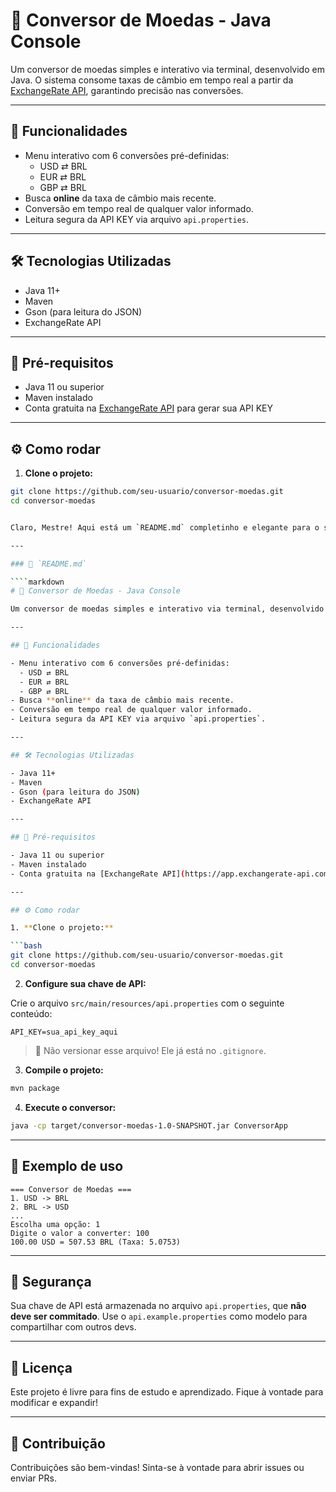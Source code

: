 # 💱 Conversor de Moedas - Java Console

Um conversor de moedas simples e interativo via terminal, desenvolvido em Java. O sistema consome taxas de câmbio em tempo real a partir da [ExchangeRate API](https://www.exchangerate-api.com/), garantindo precisão nas conversões.

---

## 🚀 Funcionalidades

- Menu interativo com 6 conversões pré-definidas:
    - USD ⇄ BRL
    - EUR ⇄ BRL
    - GBP ⇄ BRL
- Busca **online** da taxa de câmbio mais recente.
- Conversão em tempo real de qualquer valor informado.
- Leitura segura da API KEY via arquivo `api.properties`.

---

## 🛠️ Tecnologias Utilizadas

- Java 11+
- Maven
- Gson (para leitura do JSON)
- ExchangeRate API

---

## 🧩 Pré-requisitos

- Java 11 ou superior
- Maven instalado
- Conta gratuita na [ExchangeRate API](https://app.exchangerate-api.com/) para gerar sua API KEY

---

## ⚙️ Como rodar

1. **Clone o projeto:**

```bash
git clone https://github.com/seu-usuario/conversor-moedas.git
cd conversor-moedas


Claro, Mestre! Aqui está um `README.md` completinho e elegante para o seu projeto **Conversor de Moedas em Java**, com tudo bem explicado para desenvolvedores entenderem como rodar, configurar e usar:

---

### 📄 `README.md`

````markdown
# 💱 Conversor de Moedas - Java Console

Um conversor de moedas simples e interativo via terminal, desenvolvido em Java. O sistema consome taxas de câmbio em tempo real a partir da [ExchangeRate API](https://www.exchangerate-api.com/), garantindo precisão nas conversões.

---

## 🚀 Funcionalidades

- Menu interativo com 6 conversões pré-definidas:
  - USD ⇄ BRL
  - EUR ⇄ BRL
  - GBP ⇄ BRL
- Busca **online** da taxa de câmbio mais recente.
- Conversão em tempo real de qualquer valor informado.
- Leitura segura da API KEY via arquivo `api.properties`.

---

## 🛠️ Tecnologias Utilizadas

- Java 11+
- Maven
- Gson (para leitura do JSON)
- ExchangeRate API

---

## 🧩 Pré-requisitos

- Java 11 ou superior
- Maven instalado
- Conta gratuita na [ExchangeRate API](https://app.exchangerate-api.com/) para gerar sua API KEY

---

## ⚙️ Como rodar

1. **Clone o projeto:**

```bash
git clone https://github.com/seu-usuario/conversor-moedas.git
cd conversor-moedas
````

2. **Configure sua chave de API:**

Crie o arquivo `src/main/resources/api.properties` com o seguinte conteúdo:

```properties
API_KEY=sua_api_key_aqui
```

> 🔐 Não versionar esse arquivo! Ele já está no `.gitignore`.

3. **Compile o projeto:**

```bash
mvn package
```

4. **Execute o conversor:**

```bash
java -cp target/conversor-moedas-1.0-SNAPSHOT.jar ConversorApp
```

---

## 🧪 Exemplo de uso

```
=== Conversor de Moedas ===
1. USD -> BRL
2. BRL -> USD
...
Escolha uma opção: 1
Digite o valor a converter: 100
100.00 USD = 507.53 BRL (Taxa: 5.0753)
```

---

## 🔐 Segurança

Sua chave de API está armazenada no arquivo `api.properties`, que **não deve ser commitado**. Use o `api.example.properties` como modelo para compartilhar com outros devs.

---

## 📄 Licença

Este projeto é livre para fins de estudo e aprendizado. Fique à vontade para modificar e expandir!

---

## 🤝 Contribuição

Contribuições são bem-vindas! Sinta-se à vontade para abrir issues ou enviar PRs.
